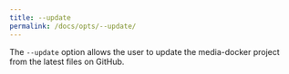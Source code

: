 ```yaml
---
title: --update
permalink: /docs/opts/--update/
---
```


The `--update` option allows the user to update the media-docker project from the latest files on GitHub.
